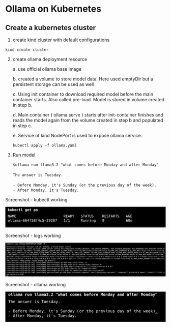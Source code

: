 # Ollama on Kubernetes 



## Create a kubernetes cluster

1. create kind cluster with default configurations
```
kind create cluster
```

2. create ollama deployment resource
    
    a. use official ollama base image

    b. created a volume to store model data. Here used emptyDir but a persistent storage can be used as well

    c. Using init container to download required model before the main container starts. Also called pre-load. Model is stored in volume created in step b.

    d. Main container ( ollama serve ) starts after init-container finishes and reads the model again from the volume created in step b and populated in step c.

    e. Service of kind NodePort is used to expose ollama service.

    ```
    kubectl apply -f ollama.yaml
    ```


3. Run model

    ```
    $ollama run llama3.2 "what comes before Monday and after Monday"
    
    The answer is Tuesday.

    - Before Monday, it's Sunday (or the previous day of the week).
    - After Monday, it's Tuesday.
    ```
Screenshot - kubectl working

![Alt text](../screenshots-readme/eight/kubectl.png)


Screenshot - logs working

![Alt text](../screenshots-readme/eight/logs.png)


Screenshot - ollama working

![Alt text](../screenshots-readme/eight/ollama.png)


